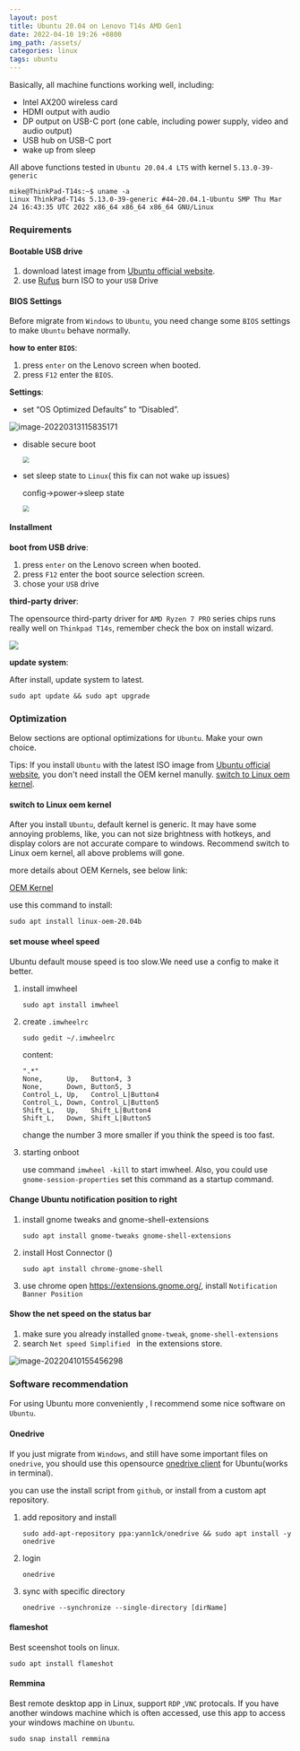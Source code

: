 ```yaml
---
layout: post
title: Ubuntu 20.04 on Lenovo T14s AMD Gen1
date: 2022-04-10 19:26 +0800
img_path: /assets/
categories: linux
tags: ubuntu
---
```


Basically, all machine functions working well, including:

* Intel AX200 wireless card
* HDMI output with audio
* DP output on USB-C port (one cable, including power supply, video and audio output)
* USB hub on USB-C port
* wake up from sleep

All above functions tested in `Ubuntu 20.04.4 LTS` with kernel  `5.13.0-39-generic`


```shell
mike@ThinkPad-T14s:~$ uname -a
Linux ThinkPad-T14s 5.13.0-39-generic #44~20.04.1-Ubuntu SMP Thu Mar 24 16:43:35 UTC 2022 x86_64 x86_64 x86_64 GNU/Linux
```

### Requirements

#### Bootable USB drive

1. download latest image from  [Ubuntu official website](https://ubuntu.com/download/desktop).
2. use [Rufus](https://rufus.ie/en/)  burn ISO to your `USB` Drive

#### BIOS Settings

Before migrate from `Windows` to `Ubuntu`,  you need change some `BIOS` settings to make `Ubuntu` behave normally.

**how to enter `BIOS`**:

1.  press `enter` on the Lenovo screen when booted.
2.  press `F12` enter the `BIOS`.

**Settings**:

* set “OS Optimized Defaults” to “Disabled”.

![image-20220313115835171](T14sUbuntu.assets/image-20220313115835171.png)

* disable secure boot

  <img src="T14sUbuntu.assets/secure_boot2.jpg" style="zoom:67%;" />

* set sleep state to `Linux`( this fix can not wake up issues)

  config->power->sleep state

  <img src="T14sUbuntu.assets/lenovo-bios-targus_1024x1024.jpg" style="zoom:67%;" />

#### Installment

**boot from USB drive**:

1.  press `enter` on the Lenovo screen when booted.
2.  press `F12` enter the boot source selection screen.
3.  chose your `USB` drive

**third-party driver**:

The opensource third-party driver for `AMD Ryzen 7 PRO` series chips runs really well on `Thinkpad T14s`, remember check the box on install wizard.

![](T14sUbuntu.assets/2-3.png)

**update system**:

After install, update system to latest.

```shell
sudo apt update && sudo apt upgrade
```

### Optimization

Below sections are optional optimizations for `Ubuntu`. Make your own choice.

Tips: If you install `Ubuntu` with the latest ISO image from [Ubuntu official website](https://ubuntu.com/download/desktop), you don't  need install the OEM kernel manully. [switch to Linux oem kernel](#switch-to-linux-oem-kernel).

#### switch to Linux oem kernel

After you install `Ubuntu`, default kernel is generic. It may have some annoying problems, like, you can not size brightness with hotkeys, and display colors are not accurate compare to windows. Recommend switch to Linux oem kernel, all above problems will gone.

more details about OEM Kernels, see below link:

[OEM Kernel](https://wiki.ubuntu.com/Kernel/OEMKernel)

use this command to install:

```shell
sudo apt install linux-oem-20.04b
```

#### set mouse wheel speed

Ubuntu default mouse speed is too slow.We need use a config to make it better.

1. install imwheel

   ```shell
   sudo apt install imwheel
   ```

2. create `.imwheelrc`

   ```shell
   sudo gedit ~/.imwheelrc
   ```

   content:

   ```shell
   ".*"
   None,      Up,   Button4, 3
   None,      Down, Button5, 3
   Control_L, Up,   Control_L|Button4
   Control_L, Down, Control_L|Button5
   Shift_L,   Up,   Shift_L|Button4
   Shift_L,   Down, Shift_L|Button5
   ```

   change the number 3 more smaller if you think the speed is too fast.

3. starting onboot

   use command `imwheel -kill` to start imwheel. Also, you could use `gnome-session-properties` set this command as a startup command.

#### Change Ubuntu notification position to right

1. install  gnome tweaks and gnome-shell-extensions

   ```shell
   sudo apt install gnome-tweaks gnome-shell-extensions
   ```

2. install Host Connector ()

   ```shell
   sudo apt install chrome-gnome-shell
   ```

3. use chrome open https://extensions.gnome.org/, install `Notification Banner Position`

#### Show the net speed on the status bar

1. make sure you already installed `gnome-tweak`, `gnome-shell-extensions`
2. search  `Net speed Simplified ` in the extensions store.

![image-20220410155456298](T14sUbuntu.assets/image-20220410155456298.png)

### Software recommendation

For using Ubuntu more conveniently , I recommend some nice software on `Ubuntu`.

#### Onedrive

If you just migrate from `Windows`, and still have some important files on `onedrive`, you should use this opensource [onedrive client](https://github.com/abraunegg/onedrive) for Ubuntu(works in terminal).

you can use the install script from `github`, or install from a custom apt repository.

1. add repository and install

   ```shell
   sudo add-apt-repository ppa:yann1ck/onedrive && sudo apt install -y onedrive
   ```

2. login

   ```shell
   onedrive
   ```

3. sync with specific directory

   ```shell
   onedrive --synchronize --single-directory [dirName]
   ```

#### flameshot

Best sceenshot tools on linux.

```shell
sudo apt install flameshot
```

#### Remmina

Best remote desktop app in Linux, support `RDP` ,`VNC` protocals. If you have another windows machine which is often accessed, use this app to access your windows machine on `Ubuntu`.

```shell
sudo snap install remmina
```
